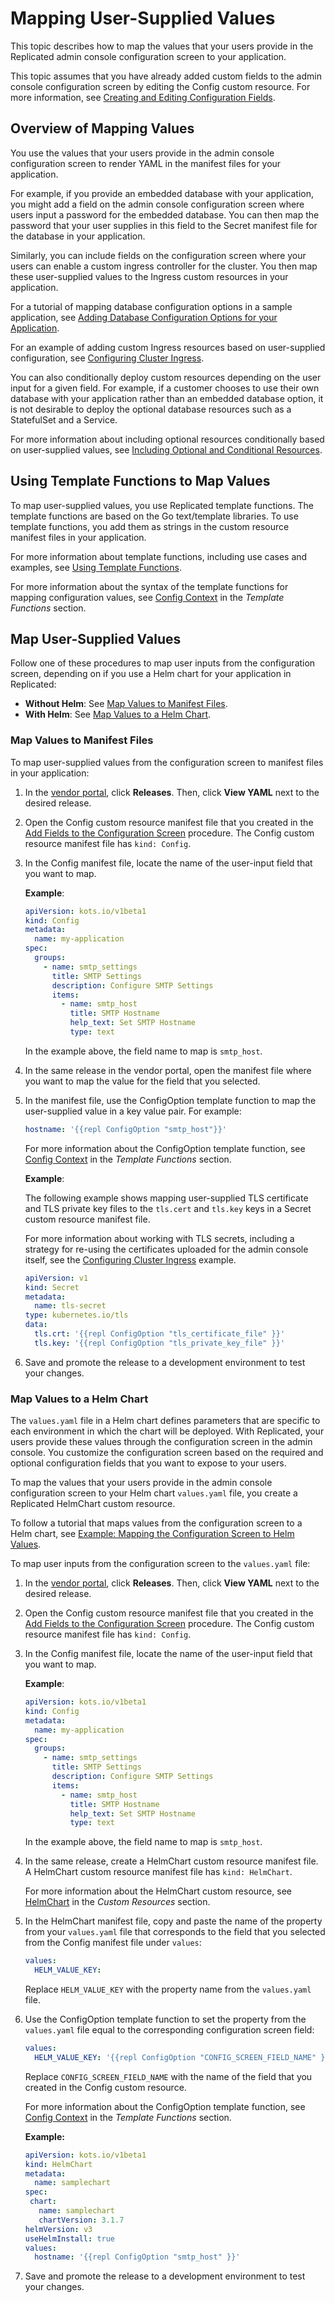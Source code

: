 # Mapping User-Supplied Values

This topic describes how to map the values that your users provide in the Replicated admin console configuration screen to your application.

This topic assumes that you have already added custom fields to the admin console configuration screen by editing the Config custom resource. For more information, see [Creating and Editing Configuration Fields](admin-console-customize-config-screen).

## Overview of Mapping Values

You use the values that your users provide in the admin console configuration screen to render YAML in the manifest files for your application.

For example, if you provide an embedded database with your application, you might add a field on the admin console configuration screen where users input a password for the embedded database. You can then map the password that your user supplies in this field to the Secret manifest file for the database in your application.

Similarly, you can include fields on the configuration screen where your users can enable a custom ingress controller for the cluster. You then map these user-supplied values to the Ingress custom resources in your application.

For a tutorial of mapping database configuration options in a sample application, see [Adding Database Configuration Options for your Application](tutorial-adding-db-config).

For an example of adding custom Ingress resources based on user-supplied configuration, see [Configuring Cluster Ingress](packaging-ingress).

You can also conditionally deploy custom resources depending on the user input for a given field. For example, if a customer chooses to use their own database with your application rather than an embedded database option, it is not desirable to deploy the optional database resources such as a StatefulSet and a Service.

For more information about including optional resources conditionally based on user-supplied values, see [Including Optional and Conditional Resources](packaging-include-resources).

## Using Template Functions to Map Values

To map user-supplied values, you use Replicated template functions. The template functions are based on the Go text/template libraries. To use template functions, you add them as strings in the custom resource manifest files in your application.

For more information about template functions, including use cases and examples, see [Using Template Functions](packaging-template-functions).

For more information about the syntax of the template functions for mapping configuration values, see [Config Context](../reference/template-functions-config-context) in the _Template Functions_ section.

## Map User-Supplied Values

Follow one of these procedures to map user inputs from the configuration screen, depending on if you use a Helm chart for your application in Replicated:

* **Without Helm**: See [Map Values to Manifest Files](#map-values-to-manifest-files).
* **With Helm**: See [Map Values to a Helm Chart](#map-values-to-a-helm-chart).

### Map Values to Manifest Files

To map user-supplied values from the configuration screen to manifest files in your application:

1. In the [vendor portal](https://vendor.replicated.com/apps), click **Releases**. Then, click **View YAML** next to the desired release.

1. Open the Config custom resource manifest file that you created in the [Add Fields to the Configuration Screen](admin-console-customize-config-screen#add-fields-to-the-configuration-screen) procedure. The Config custom resource manifest file has `kind: Config`.

1. In the Config manifest file, locate the name of the user-input field that you want to map.

   **Example**:

   ```yaml
   apiVersion: kots.io/v1beta1
   kind: Config
   metadata:
     name: my-application
   spec:
     groups:
       - name: smtp_settings
         title: SMTP Settings
         description: Configure SMTP Settings
         items:
           - name: smtp_host
             title: SMTP Hostname
             help_text: Set SMTP Hostname
             type: text
   ```

   In the example above, the field name to map is `smtp_host`.

1. In the same release in the vendor portal, open the manifest file where you want to map the value for the field that you selected.

1. In the manifest file, use the ConfigOption template function to map the user-supplied value in a key value pair. For example:

   ```yaml
   hostname: '{{repl ConfigOption "smtp_host"}}'
   ```

   For more information about the ConfigOption template function, see [Config Context](../reference/template-functions-config-context#configoption) in the _Template Functions_ section.

   **Example**:

   The following example shows mapping user-supplied TLS certificate and TLS private key files to the `tls.cert` and `tls.key` keys in a Secret custom resource manifest file.

   For more information about working with TLS secrets, including a strategy for re-using the certificates uploaded for the admin console itself, see the [Configuring Cluster Ingress](packaging-ingress) example.

   ```yaml
   apiVersion: v1
   kind: Secret
   metadata:
     name: tls-secret
   type: kubernetes.io/tls
   data:
     tls.crt: '{{repl ConfigOption "tls_certificate_file" }}'
     tls.key: '{{repl ConfigOption "tls_private_key_file" }}'
   ```

1. Save and promote the release to a development environment to test your changes.

### Map Values to a Helm Chart

The `values.yaml` file in a Helm chart defines parameters that are specific to each environment in which the chart will be deployed. With Replicated, your users provide these values through the configuration screen in the admin console. You customize the configuration screen based on the required and optional configuration fields that you want to expose to your users.

To map the values that your users provide in the admin console configuration screen to your Helm chart `values.yaml` file, you create a Replicated HelmChart custom resource.

To follow a tutorial that maps values from the configuration screen to a Helm chart, see [Example: Mapping the Configuration Screen to Helm Values](helm-mapping-example).

To map user inputs from the configuration screen to the `values.yaml` file:

1. In the [vendor portal](https://vendor.replicated.com/apps), click **Releases**. Then, click **View YAML** next to the desired release.

1. Open the Config custom resource manifest file that you created in the [Add Fields to the Configuration Screen](admin-console-customize-config-screen#add-fields-to-the-configuration-screen) procedure. The Config custom resource manifest file has `kind: Config`.

1. In the Config manifest file, locate the name of the user-input field that you want to map.

   **Example**:

   ```yaml
   apiVersion: kots.io/v1beta1
   kind: Config
   metadata:
     name: my-application
   spec:
     groups:
       - name: smtp_settings
         title: SMTP Settings
         description: Configure SMTP Settings
         items:
           - name: smtp_host
             title: SMTP Hostname
             help_text: Set SMTP Hostname
             type: text
   ```

   In the example above, the field name to map is `smtp_host`.

1. In the same release, create a HelmChart custom resource manifest file. A HelmChart custom resource manifest file has `kind: HelmChart`.

   For more information about the HelmChart custom resource, see [HelmChart](../reference/custom-resource-helmchart) in the _Custom Resources_ section.

1. In the HelmChart manifest file, copy and paste the name of the property from your `values.yaml` file that corresponds to the field that you selected from the Config manifest file under `values`:

   ```yaml
   values:
     HELM_VALUE_KEY:
   ```
   Replace `HELM_VALUE_KEY` with the property name from the `values.yaml` file.

1. Use the ConfigOption template function to set the property from the `values.yaml` file equal to the corresponding configuration screen field:

   ```yaml
   values:
     HELM_VALUE_KEY: '{{repl ConfigOption "CONFIG_SCREEN_FIELD_NAME" }}'
   ```
   Replace `CONFIG_SCREEN_FIELD_NAME` with the name of the field that you created in the Config custom resource.

   For more information about the ConfigOption template function, see [Config Context](../reference/template-functions-config-context#configoption) in the _Template Functions_ section.

   **Example:**

   ```yaml
   apiVersion: kots.io/v1beta1
   kind: HelmChart
   metadata:
     name: samplechart
   spec:
    chart:
      name: samplechart
      chartVersion: 3.1.7
   helmVersion: v3
   useHelmInstall: true  
   values:
     hostname: '{{repl ConfigOption "smtp_host" }}'
   ```

1. Save and promote the release to a development environment to test your changes.
